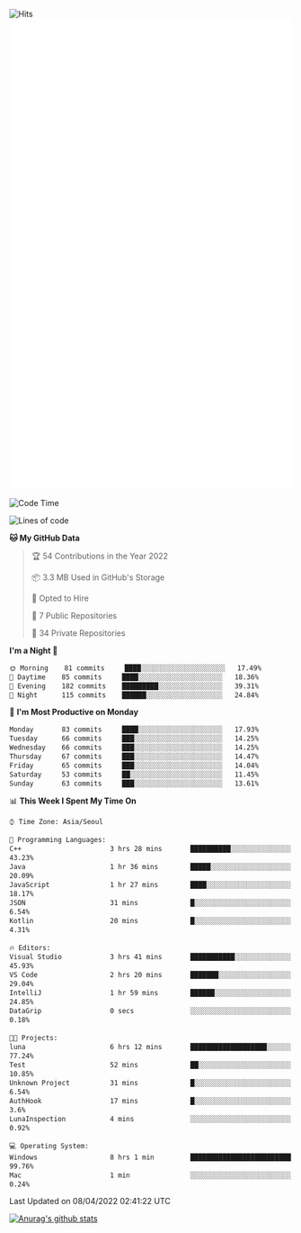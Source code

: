 ![Hits](https://hits.seeyoufarm.com/api/count/incr/badge.svg?url=https%3A%2F%2Fgithub.com%2Fkokose1234&count_bg=%2379C83D&title_bg=%23555555&icon=apple.svg&icon_color=%23E7E7E7&title=hits&edge_flat=false)
<br/>
![Metrics](https://github.com/kokose1234/kokose1234/blob/main/github-metrics.svg)

<!--START_SECTION:waka-->
![Code Time](http://img.shields.io/badge/Code%20Time-620%20hrs%204%20mins-blue)

![Lines of code](https://img.shields.io/badge/From%20Hello%20World%20I%27ve%20Written-2%20Million%20lines%20of%20code-blue)

**🐱 My GitHub Data** 

> 🏆 54 Contributions in the Year 2022
 > 
> 📦 3.3 MB Used in GitHub's Storage 
 > 
> 💼 Opted to Hire
 > 
> 📜 7 Public Repositories 
 > 
> 🔑 34 Private Repositories  
 > 
**I'm a Night 🦉** 

```text
🌞 Morning    81 commits     ████░░░░░░░░░░░░░░░░░░░░░   17.49% 
🌆 Daytime    85 commits     ████░░░░░░░░░░░░░░░░░░░░░   18.36% 
🌃 Evening    182 commits    █████████░░░░░░░░░░░░░░░░   39.31% 
🌙 Night      115 commits    ██████░░░░░░░░░░░░░░░░░░░   24.84%

```
📅 **I'm Most Productive on Monday** 

```text
Monday       83 commits     ████░░░░░░░░░░░░░░░░░░░░░   17.93% 
Tuesday      66 commits     ███░░░░░░░░░░░░░░░░░░░░░░   14.25% 
Wednesday    66 commits     ███░░░░░░░░░░░░░░░░░░░░░░   14.25% 
Thursday     67 commits     ███░░░░░░░░░░░░░░░░░░░░░░   14.47% 
Friday       65 commits     ███░░░░░░░░░░░░░░░░░░░░░░   14.04% 
Saturday     53 commits     ██░░░░░░░░░░░░░░░░░░░░░░░   11.45% 
Sunday       63 commits     ███░░░░░░░░░░░░░░░░░░░░░░   13.61%

```


📊 **This Week I Spent My Time On** 

```text
⌚︎ Time Zone: Asia/Seoul

💬 Programming Languages: 
C++                      3 hrs 28 mins       ██████████░░░░░░░░░░░░░░░   43.23% 
Java                     1 hr 36 mins        █████░░░░░░░░░░░░░░░░░░░░   20.09% 
JavaScript               1 hr 27 mins        ████░░░░░░░░░░░░░░░░░░░░░   18.17% 
JSON                     31 mins             █░░░░░░░░░░░░░░░░░░░░░░░░   6.54% 
Kotlin                   20 mins             █░░░░░░░░░░░░░░░░░░░░░░░░   4.31%

🔥 Editors: 
Visual Studio            3 hrs 41 mins       ███████████░░░░░░░░░░░░░░   45.93% 
VS Code                  2 hrs 20 mins       ███████░░░░░░░░░░░░░░░░░░   29.04% 
IntelliJ                 1 hr 59 mins        ██████░░░░░░░░░░░░░░░░░░░   24.85% 
DataGrip                 0 secs              ░░░░░░░░░░░░░░░░░░░░░░░░░   0.18%

🐱‍💻 Projects: 
luna                     6 hrs 12 mins       ███████████████████░░░░░░   77.24% 
Test                     52 mins             ██░░░░░░░░░░░░░░░░░░░░░░░   10.85% 
Unknown Project          31 mins             █░░░░░░░░░░░░░░░░░░░░░░░░   6.54% 
AuthHook                 17 mins             █░░░░░░░░░░░░░░░░░░░░░░░░   3.6% 
LunaInspection           4 mins              ░░░░░░░░░░░░░░░░░░░░░░░░░   0.92%

💻 Operating System: 
Windows                  8 hrs 1 min         █████████████████████████   99.76% 
Mac                      1 min               ░░░░░░░░░░░░░░░░░░░░░░░░░   0.24%

```


 Last Updated on 08/04/2022 02:41:22 UTC
<!--END_SECTION:waka-->

[![Anurag's github stats](https://github-readme-stats.vercel.app/api?username=kokose1234&theme=dracula)](https://github.com/anuraghazra/github-readme-stats)



	
